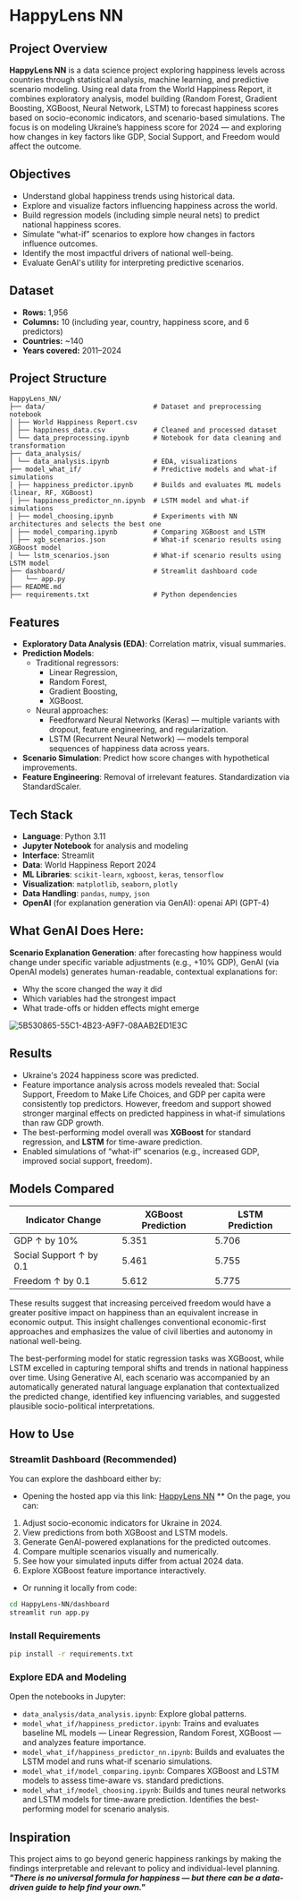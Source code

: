 
# HappyLens NN

## Project Overview

**HappyLens NN** is a data science project exploring happiness levels across countries through statistical analysis, machine learning, and predictive scenario modeling. Using real data from the World Happiness Report, it combines exploratory analysis, model building (Random Forest, Gradient Boosting, XGBoost, Neural Network, LSTM) to forecast happiness scores based on socio-economic indicators, and scenario-based simulations. The focus is on modeling Ukraine’s happiness score for 2024 — and exploring how changes in key factors like GDP, Social Support, and Freedom would affect the outcome.


## Objectives

- Understand global happiness trends using historical data.
- Explore and visualize factors influencing happiness across the world.
- Build regression models (including simple neural nets) to predict national happiness scores.
- Simulate “what-if” scenarios to explore how changes in factors influence outcomes.
- Identify the most impactful drivers of national well-being.
- Evaluate GenAI's utility for interpreting predictive scenarios.


## Dataset

- **Rows:** 1,956  
- **Columns:** 10 (including year, country, happiness score, and 6 predictors)  
- **Countries:** ~140  
- **Years covered:** 2011–2024  

## Project Structure

```
HappyLens_NN/
├── data/                           # Dataset and preprocessing notebook
│ ├── World Happiness Report.csv
│ ├── happiness_data.csv            # Cleaned and processed dataset
│ └── data_preprocessing.ipynb      # Notebook for data cleaning and transformation
├── data_analysis/                  
│ └── data_analysis.ipynb           # EDA, visualizations
├── model_what_if/                  # Predictive models and what-if simulations
│ ├── happiness_predictor.ipynb     # Builds and evaluates ML models (linear, RF, XGBoost)
│ ├── happiness_predictor_nn.ipynb  # LSTM model and what-if simulations
│ ├── model_choosing.ipynb          # Experiments with NN architectures and selects the best one
│ ├── model_comparing.ipynb         # Comparing XGBoost and LSTM
│ ├── xgb_scenarios.json            # What-if scenario results using XGBoost model
│ └── lstm_scenarios.json           # What-if scenario results using LSTM model
├── dashboard/                      # Streamlit dashboard code
│   └── app.py
├── README.md
├── requirements.txt                # Python dependencies
```


## Features

- **Exploratory Data Analysis (EDA)**: Correlation matrix, visual summaries.
- **Prediction Models**:
  - Traditional regressors:
    - Linear Regression,
    - Random Forest,
    - Gradient Boosting,
    - XGBoost.
  - Neural approaches:
    - Feedforward Neural Networks (Keras) — multiple variants with dropout, feature engineering, and regularization.
    - LSTM (Recurrent Neural Network) — models temporal sequences of happiness data across years.
- **Scenario Simulation**: Predict how score changes with hypothetical improvements.
- **Feature Engineering**: Removal of irrelevant features. Standardization via StandardScaler.


## Tech Stack

- **Language**: Python 3.11
- **Jupyter Notebook** for analysis and modeling
- **Interface**: Streamlit
- **Data**: World Happiness Report 2024
- **ML Libraries**: `scikit-learn`, `xgboost`, `keras`, `tensorflow`
- **Visualization**: `matplotlib`, `seaborn`, `plotly`
- **Data Handling**: `pandas`, `numpy`, `json`
- **OpenAI** (for explanation generation via GenAI): openai API (GPT-4)


## What GenAI Does Here:

**Scenario Explanation Generation**: after forecasting how happiness would change under specific variable adjustments (e.g., +10% GDP), GenAI (via OpenAI models) generates human-readable, contextual explanations for:
- Why the score changed the way it did
- Which variables had the strongest impact
- What trade-offs or hidden effects might emerge
  
![5B530865-55C1-4B23-A9F7-08AAB2ED1E3C](https://github.com/user-attachments/assets/00d6cc93-4811-436d-87a0-2f51fafe2a42)

## Results

- Ukraine's 2024 happiness score was predicted.
- Feature importance analysis across models revealed that:
Social Support, Freedom to Make Life Choices, and GDP per capita were consistently top predictors. However, freedom and support showed stronger marginal effects on predicted happiness in what-if simulations than raw GDP growth.
- The best-performing model overall was **XGBoost** for standard regression, and **LSTM** for time-aware prediction.
- Enabled simulations of “what-if” scenarios (e.g., increased GDP, improved social support, freedom).

## Models Compared

| Indicator Change         | XGBoost Prediction | LSTM Prediction |
|--------------------------|--------------------|-----------------|
| GDP ↑ by 10%             | 5.351              | 5.706           |
| Social Support ↑ by 0.1  | 5.461              | 5.755           |
| Freedom ↑ by 0.1         | 5.612              | 5.775           |

These results suggest that increasing perceived freedom would have a greater positive impact on happiness than an equivalent increase in economic output. This insight challenges conventional economic-first approaches and emphasizes the value of civil liberties and autonomy in national well-being.

The best-performing model for static regression tasks was XGBoost, while LSTM excelled in capturing temporal shifts and trends in national happiness over time.
Using Generative AI, each scenario was accompanied by an automatically generated natural language explanation that contextualized the predicted change, identified key influencing variables, and suggested plausible socio-political interpretations. 
              
                         
## How to Use

### Streamlit Dashboard (Recommended)

You can explore the dashboard either by:

* Opening the hosted app via this link:		[HappyLens NN](https://happylens-nn.streamlit.app)
** On the page, you can:
1. Adjust socio-economic indicators for Ukraine in 2024.
2. View predictions from both XGBoost and LSTM models.
3. Generate GenAI-powered explanations for the predicted outcomes.
4. Compare multiple scenarios visually and numerically.
5. See how your simulated inputs differ from actual 2024 data.
6. Explore XGBoost feature importance interactively.


* Or running it locally from code:

```bash
cd HappyLens-NN/dashboard
streamlit run app.py
```

### Install Requirements

```bash
pip install -r requirements.txt
```

### Explore EDA and Modeling

Open the notebooks in Jupyter:

- `data_analysis/data_analysis.ipynb`: Explore global patterns.
- `model_what_if/happiness_predictor.ipynb`: Trains and evaluates baseline ML models — Linear Regression, Random Forest, XGBoost — and analyzes feature importance.
- `model_what_if/happiness_predictor_nn.ipynb`: Builds and evaluates the LSTM model and runs what-if scenario simulations.
- `model_what_if/model_comparing.ipynb`: Compares XGBoost and LSTM models to assess time-aware vs. standard predictions.
- `model_what_if/model_choosing.ipynb`: Builds and tunes neural networks and LSTM models for time-aware prediction. Identifies the best-performing model for scenario analysis.

## Inspiration

This project aims to go beyond generic happiness rankings by making the findings interpretable and relevant to policy and individual-level planning.
	***"There is no universal formula for happiness — but there can be a data-driven guide to help find your own."***


